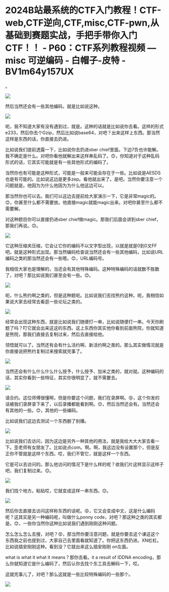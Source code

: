 # 2024B站最系统的CTF入门教程！CTF-web,CTF逆向,CTF,misc,CTF-pwn,从基础到赛题实战，手把手带你入门CTF！！ - P60：CTF系列教程视频 — misc 可逆编码 - 白帽子-皮特 - BV1m64y157UX

。

![](img/5a57dc58b16fc2775cd9fedf98b29460_1.png)

然后当然还会有一些其他编码，就是比如说这种。

![](img/5a57dc58b16fc2775cd9fedf98b29460_3.png)

呃，我不知道大家有没有遇到过，就是。这种的话就是比如说你去看。这样的形式e233，然后你去个Gzip，然后比如说base64，对吧？出来这样上东西。那当然这样是东西的话，你直接去扔进。

比如说我们提前透露一下，比如说你去扔进sber chief里面。下边7负也许能解。我不确定是什么。对吧你看他就解出来这样串乱码了。😊，你知道对于这种乱码形式的话，它其实可能就是有一些其他形式的编码了。

当然你也有可能是这种形式，可能是一般来可能会存在于一些。比如说是AESDS也是有可能的。比如说这边是更多zep。看他就出来了。是吧。当然你要注意一个问题就是。他因为为什么他因为为什么他这边可以。

那当然你也可以去。我们可以这边去提前给大家演示一下，它是非常magic的。😊，你甚至什么都不需要放。他直接magic就能magic出来。对吧你甚至什么都不需要解。

对这种题目你可以直接扔进sber chief做magic。那我们后面会讲到sber chief，那我们再说。😊。



![](img/5a57dc58b16fc2775cd9fedf98b29460_5.png)

它这种压缩夹压缩，它会让它你的编码不以文字型出现，以就是就是0到0叉FF吧。就是这种形式出现。那当然编码检查说当然还会有一些其他编码，比如说URL编码之类的那当然还会有一些嗯。😊，URL编码号。

我相信大家也是理解的，当还会有其他特殊编码。这种特殊编码的话就数不胜数了，对吧？那比如说我们甚至会有一些。😊。



![](img/5a57dc58b16fc2775cd9fedf98b29460_7.png)

呃，什么熊约啊之类的，但是这种题呃。比如说我们去找熊约这种。呃，我相信如果说大家去经常去看逛一些论坛之类的。



![](img/5a57dc58b16fc2775cd9fedf98b29460_9.png)

经常会出现这种东西，就是比如说我们随便打一串，比如说随便打一串。今天你刷题了吗？叮它就会出来这这的东西。这上东西你其实他你看到前面熊院，你就知道是熊院，那我们直接去复制过来，然后去直接给他。

领悟就可以了。当然还有会有什么活约啊、新活约啊之类的。那么其实做情况就是你直接说把熊约复制过来搜索就完事了。



![](img/5a57dc58b16fc2775cd9fedf98b29460_11.png)

当然还会有什么什么什么什么授予，什么授予、加米之类的，就对就。这种编码的话，其实你看到一些特征，其实你很明显了，就不需要去。



![](img/5a57dc58b16fc2775cd9fedf98b29460_13.png)

请合约。这位师傅很懂啊，但是你要这个问题，我们在录屏啊。😡，这个你发的话被我们录屏录下来了，以后录播都能看到啊。😊，然后当然还会有。当然还会有其他的一些。😊，其他的一些编码。

比如说我们这边去测试一个东西删了别播。

![](img/5a57dc58b16fc2775cd9fedf98b29460_15.png)

比如说我们去访问，因为这边是另外一种其他的用法，就是我给大大大家去看一下。歪老师有女朋友了。比如说点com。啊。啊，我这边没有设置那个，但是反正你不管就是这样个东西。哎，我们不管它，就是这样一个东西。

它是可以去访问的。那么他访问的情况下是什么样的呢？收我们片这样显示这样子吧，我们复制过来。😊。

![](img/5a57dc58b16fc2775cd9fedf98b29460_17.png)

我们找个地方。粘贴哎，它就变成这样一串东西。😊。

![](img/5a57dc58b16fc2775cd9fedf98b29460_19.png)

然后你去直接去访问这样称东西的话呢。😡，它又会变成中文，这是什么编码呢？这其实是另一种编码呢，叫做什么ponny code，对吧？那这种之类的其实都是。😊，一些你当然你这种比如说我们遇到刚刚这种问题。

怎么怎么怎么去搜，对吧？😡，那当然你要注意问题，就是你要去这个课这这个东西我之前也提到过，大家自己去里面看就知道了。你把这东西扔进。XN杠杠。比如说插安刚刚这种。看到没？它就出来这么插安刚刚 on左面。

what is what it what it means？那你去看。it a result of IDDNA encoding，那么你就知道它是什么编码了，然后认你去找个东工具去解码一下，哎。

这就完事儿了，对吧？那么这就是一些比较特殊编码的一些那个。

![](img/5a57dc58b16fc2775cd9fedf98b29460_21.png)